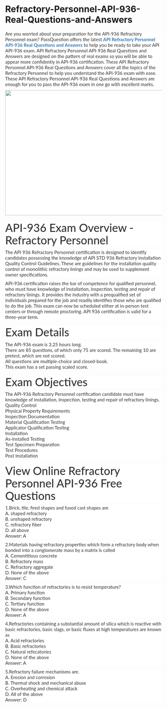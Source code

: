 # Refractory-Personnel-API-936-Real-Questions-and-Answers
<p>
	<span style="font-size:12px;font-weight:normal;"><span style="white-space:normal;">
	<p style="box-sizing:border-box;margin-top:0px;margin-bottom:10px;color:#333333;font-family:Lato;font-size:15px;white-space:normal;background-color:#FFFFFF;">
		Are you worried about your preparation for the API-936 Refractory Personnel exam? PassQuestion offers the latest&nbsp;<span style="box-sizing:border-box;font-weight:700;"><a href="https://www.passquestion.com/api-936.html" style="box-sizing:border-box;background-color:transparent;color:#337AB7;text-decoration-line:none;">API Refractory Personnel API-936 Real Questions and Answers</a></span>&nbsp;to help you be ready to take your API API-936 exam. API Refractory Personnel API-936 Real Questions and Answers are designed on the pattern of real exams so you will be able to appear more confidently in API-936 certification. These API Refractory Personnel API-936 Real Questions and Answers cover all the topics of the Refractory Personnel to help you understand the API-936 exam with ease. These API Refractory Personnel API-936 Real Questions and Answers are enough for you to pass the API-936 exam in one go with excellent marks.
	</p>
	<p style="box-sizing:border-box;margin-top:0px;margin-bottom:10px;color:#333333;font-family:Lato;font-size:15px;white-space:normal;background-color:#FFFFFF;">
		<img alt="" src="https://www.passquestion.com/uploads/pqcom/images/20221206/2d0996211f4cdca311984bc4f5db2cde.png" style="box-sizing:border-box;vertical-align:middle;max-width:100%;height:402px;width:600px;" />
	</p>
	<h1 style="box-sizing:border-box;margin:20px 0px 10px;font-size:36px;font-family:Lato;font-weight:500;line-height:1.1;color:#333333;white-space:normal;background-color:#FFFFFF;">
		API-936 Exam Overview - Refractory Personnel
	</h1>
	<p style="box-sizing:border-box;margin-top:0px;margin-bottom:10px;color:#333333;font-family:Lato;font-size:15px;white-space:normal;background-color:#FFFFFF;">
		The API 936 Refractory Personnel certification is designed to identify candidates possessing the knowledge of API STD 936 Refractory Installation Quality Control Guidelines. These are guidelines for the installation quality control of monolithic refractory linings and may be used to supplement owner specifications.
	</p>
	<p style="box-sizing:border-box;margin-top:0px;margin-bottom:10px;color:#333333;font-family:Lato;font-size:15px;white-space:normal;background-color:#FFFFFF;">
		API-936 certification raises the bar of competence for qualified personnel, who must have knowledge of installation, inspection, testing and repair of refractory linings. It provides the industry with a prequalified set of individuals prepared for the job and readily identifies those who are qualified to do the job. This exam can now be scheduled either at in-person test centers or through remote proctoring. API 936 certification is valid for a three-year term.
	</p>
	<h1 style="box-sizing:border-box;margin:20px 0px 10px;font-size:36px;font-family:Lato;font-weight:500;line-height:1.1;color:#333333;white-space:normal;background-color:#FFFFFF;">
		Exam Details
	</h1>
	<p style="box-sizing:border-box;margin-top:0px;margin-bottom:10px;color:#333333;font-family:Lato;font-size:15px;white-space:normal;background-color:#FFFFFF;">
		The API-936 exam is 3.25 hours long.<br style="box-sizing:border-box;" />
There are 85 questions, of which only 75 are scored. The remaining 10 are pretest, which are not scored.&nbsp;<br style="box-sizing:border-box;" />
All questions are multiple-choice and closed-book.&nbsp;<br style="box-sizing:border-box;" />
This exam has a set passing scaled score.&nbsp;
	</p>
	<h1 style="box-sizing:border-box;margin:20px 0px 10px;font-size:36px;font-family:Lato;font-weight:500;line-height:1.1;color:#333333;white-space:normal;background-color:#FFFFFF;">
		Exam Objectives
	</h1>
	<p style="box-sizing:border-box;margin-top:0px;margin-bottom:10px;color:#333333;font-family:Lato;font-size:15px;white-space:normal;background-color:#FFFFFF;">
		The API-936 Refractory Personnel certification candidate must have knowledge of installation, inspection, testing and repair of refractory linings.<br style="box-sizing:border-box;" />
Quality Control<br style="box-sizing:border-box;" />
Physical Property Requirements<br style="box-sizing:border-box;" />
Inspection Documentation<br style="box-sizing:border-box;" />
Material Qualification Testing<br style="box-sizing:border-box;" />
Applicator Qualification Testing<br style="box-sizing:border-box;" />
Installation<br style="box-sizing:border-box;" />
As-installed Testing<br style="box-sizing:border-box;" />
Test Specimen Preparation<br style="box-sizing:border-box;" />
Test Procedures<br style="box-sizing:border-box;" />
Post Installation
	</p>
	<h1 style="box-sizing:border-box;margin:20px 0px 10px;font-size:36px;font-family:Lato;font-weight:500;line-height:1.1;color:#333333;white-space:normal;background-color:#FFFFFF;">
		View Online Refractory Personnel API-936 Free Questions
	</h1>
	<p style="box-sizing:border-box;margin-top:0px;margin-bottom:10px;color:#333333;font-family:Lato;font-size:15px;white-space:normal;background-color:#FFFFFF;">
		1.Brick, tile, fired shapes and fused cast shapes are<br style="box-sizing:border-box;" />
A. shaped refractory<br style="box-sizing:border-box;" />
B. unshaped refractory<br style="box-sizing:border-box;" />
C. refractory fiber<br style="box-sizing:border-box;" />
D. all above<br style="box-sizing:border-box;" />
Answer: A
	</p>
	<p style="box-sizing:border-box;margin-top:0px;margin-bottom:10px;color:#333333;font-family:Lato;font-size:15px;white-space:normal;background-color:#FFFFFF;">
		2.Materials having refractory properties which form a refractory body when bonded into a conglomerate mass by a matrix is called<br style="box-sizing:border-box;" />
A. Cementitious concrete<br style="box-sizing:border-box;" />
B. Refractory mass<br style="box-sizing:border-box;" />
C. Refractory aggregate<br style="box-sizing:border-box;" />
D. None of the above<br style="box-sizing:border-box;" />
Answer: C
	</p>
	<p style="box-sizing:border-box;margin-top:0px;margin-bottom:10px;color:#333333;font-family:Lato;font-size:15px;white-space:normal;background-color:#FFFFFF;">
		3.Which function of refractories is to resist temperature?<br style="box-sizing:border-box;" />
A. Primary function<br style="box-sizing:border-box;" />
B. Secondary function<br style="box-sizing:border-box;" />
C. Tertiary function<br style="box-sizing:border-box;" />
D. None of the above<br style="box-sizing:border-box;" />
Answer: A
	</p>
	<p style="box-sizing:border-box;margin-top:0px;margin-bottom:10px;color:#333333;font-family:Lato;font-size:15px;white-space:normal;background-color:#FFFFFF;">
		4.Refractories containing a substantial amount of silica which is reactive with basic refractories, basic slags, or basic fluxes at high temperatures are known as<br style="box-sizing:border-box;" />
A. Acid refractories<br style="box-sizing:border-box;" />
B. Basic refractories<br style="box-sizing:border-box;" />
C. Natural refecatories<br style="box-sizing:border-box;" />
D. None of the above<br style="box-sizing:border-box;" />
Answer: A
	</p>
	<p style="box-sizing:border-box;margin-top:0px;margin-bottom:10px;color:#333333;font-family:Lato;font-size:15px;white-space:normal;background-color:#FFFFFF;">
		5.Refractory failure mechanisms are.<br style="box-sizing:border-box;" />
A. Erosion and corrosion<br style="box-sizing:border-box;" />
B. Thermal shock and mechanical abuse<br style="box-sizing:border-box;" />
C. Overheating and chemical attack<br style="box-sizing:border-box;" />
D. All of the above<br style="box-sizing:border-box;" />
Answer: D
	</p>
</span></span>
</p>
<p>
	<span style="white-space:normal;"></span><span style="white-space:normal;"></span> 
</p>

